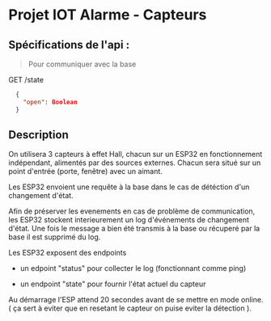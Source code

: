 # Projet IOT Alarme - Capteurs

## Spécifications de l'api :
> Pour communiquer avec la base

GET /state
```json
  {
    "open": Boolean
  }
```

## Description

On utilisera 3 capteurs à effet Hall, chacun sur un ESP32 en fonctionnement indépendant, alimentés par des sources externes. Chacun sera situé sur un point d'entrée (porte, fenêtre) avec un aimant.

Les ESP32 envoient une requête à la base dans le cas de détéction d'un changement d'état.

Afin de préserver les evenements en cas de problème de communication, les ESP32 stockent interieurement un log d'événements de changement d'état. Une fois le message a bien été transmis à la base ou récuperé par la base il est supprimé du log.

Les ESP32 exposent des endpoints

-   un edpoint "status" pour collecter le log (fonctionnant comme ping)
    
-   un endpoint "state" pour fournir l'état actuel du capteur
    

Au démarrage l'ESP attend 20 secondes avant de se mettre en mode online. ( ça sert à eviter que en resetant le capteur on puise eviter la détection ).
